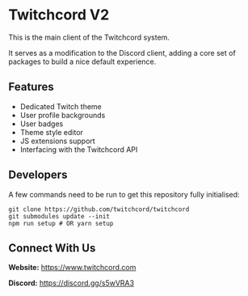 # Twitchcord V2

This is the main client of the Twitchcord system.

It serves as a modification to the Discord client, adding a core set of packages to build a nice default experience.

## Features

- Dedicated Twitch theme
- User profile backgrounds
- User badges
- Theme style editor
- JS extensions support
- Interfacing with the Twitchcord API

## Developers

A few commands need to be run to get this repository fully initialised:

```shell
git clone https://github.com/twitchcord/twitchcord
git submodules update --init
npm run setup # OR yarn setup
```

## Connect With Us

**Website:** https://www.twitchcord.com

**Discord:** https://discord.gg/s5wVRA3
